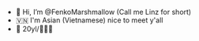 - 👋 Hi, I’m @FenkoMarshmallow (Call me Linz for short) 
- 🇻🇳 I'm Asian (Vietnamese) nice to meet y'all
- 💖 20yl/🖤🤍💜
